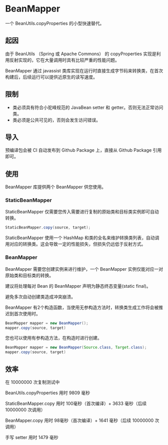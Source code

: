 # BeanMapper
一个 BeanUtils.copyProperties 的小型快速替代。

## 起因
由于 BeanUtils （Spring 或 Apache Commons） 的 copyProperties 实现是利用反射实现的，它在大量调用时具有比较严重的性能问题。

BeanMapper 通过 javassist 类库实现在运行时直接生成字节码来转换类，在首次构建后，后续运行可以提供近原生的读写速度。

## 限制
 * 类必须具有符合小驼峰规范的 JavaBean setter 和 getter。否则无法正常访问类。
 * 类必须是公共可见的，否则会发生访问错误。

## 导入
预编译包会被 CI 自动发布到 Github Package 上，直接从 Github Package 引用即可。

## 使用
BeanMapper 库提供两个 BeanMapper 供您使用。

### StaticBeanMapper
StaticBeanMapper 仅需要您传入需要进行复制的原始类和目标类实例即可自动转换。

```java
StaticBeanMapper.copy(source, target);
```

StaticBeanMapper 使用一个 HashMap 和类的全名来维护转换类列表，自动调用对应的转换类。这会导致一定的性能损失，但损失仍远低于反射方式。

### BeanMapper
BeanMapper 需要您创建实例来进行维护，一个 BeanMapper 实例仅能对应一对原始类和目标类的转换。

建议将处理每对 Bean 的 BeanMapper 声明为静态终态变量(static final)。

避免多次自动创建类造成冲突崩溃。

BeanMapper 有2个构造函数，当使用无参构造方法时，转换类生成工作将会被推迟到首次使用时。
```java
BeanMapper mapper = new BeanMapper();
mapper.copy(source, target)
```

您也可以使用有参构造方法，在构造时进行创建。
```java
BeanMapper mapper = new BeanMapper(Source.class, Target.class);
mapper.copy(source, target)
```
## 效率
在 10000000 次复制测试中

BeanUtils.copyProperties 用时 9809 毫秒

StaticBeanMapper.copy 用时 100毫秒（首次编译）+ 3633 毫秒（后续 10000000 次调用）

BeanMapper.copy 用时 98毫秒（首次编译）+ 1641 毫秒（后续 10000000 次调用）

手写 setter 用时 1479 毫秒